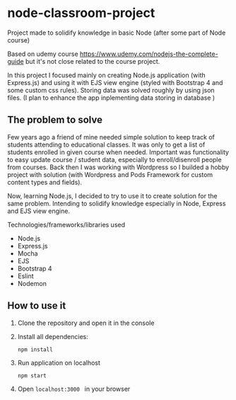 # node-classroom-project

Project made to solidify knowledge in basic Node (after some part of Node course)

Based on udemy course https://www.udemy.com/nodejs-the-complete-guide but it's not close related to the course project.

In this project I focused mainly on creating Node.js application (with Express.js) and using it with EJS view engine (styled with Bootstrap 4 and some custom css rules). Storing data was solved roughly by using json files. (I plan to enhance the app inplementing data storing in database )

## The problem to solve

Few years ago a friend of mine needed simple solution to keep track of students attending to educational classes. It was only to get a list of students enrolled in given course when needed. Important was functionality to easy update course / student data, especially to enroll/disenroll people from courses. Back then I was working with Wordpress so I builded a hobby project with solution (with Wordpress and Pods Framework for custom content types and fields).

Now, learning Node.js, I decided to try to use it to create solution for the same problem. Intending to solidify knowledge especially in Node, Express and EJS view engine.

Technologies/frameworks/libraries used

- Node.js
- Express.js
- Mocha
- EJS
- Bootstrap 4
- Eslint
- Nodemon

## How to use it

1. Clone the repository and open it in the console

2. Install all dependencies:

   ```
   npm install
   ```

3. Run application on localhost

   ```
   npm start
   ```

4. Open `localhost:3000 ` in your browser